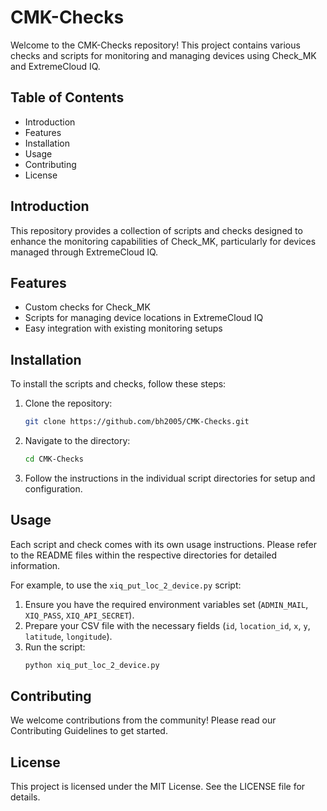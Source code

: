 # CMK-Checks

Welcome to the CMK-Checks repository! This project contains various checks and scripts for monitoring and managing devices using Check_MK and ExtremeCloud IQ.

## Table of Contents

- Introduction
- Features
- Installation
- Usage
- Contributing
- License

## Introduction

This repository provides a collection of scripts and checks designed to enhance the monitoring capabilities of Check_MK, particularly for devices managed through ExtremeCloud IQ.

## Features

- Custom checks for Check_MK
- Scripts for managing device locations in ExtremeCloud IQ
- Easy integration with existing monitoring setups

## Installation

To install the scripts and checks, follow these steps:

1. Clone the repository:
    ```bash
    git clone https://github.com/bh2005/CMK-Checks.git
    ```
2. Navigate to the directory:
    ```bash
    cd CMK-Checks
    ```
3. Follow the instructions in the individual script directories for setup and configuration.

## Usage

Each script and check comes with its own usage instructions. Please refer to the README files within the respective directories for detailed information.

For example, to use the `xiq_put_loc_2_device.py` script:
1. Ensure you have the required environment variables set (`ADMIN_MAIL`, `XIQ_PASS`, `XIQ_API_SECRET`).
2. Prepare your CSV file with the necessary fields (`id`, `location_id`, `x`, `y`, `latitude`, `longitude`).
3. Run the script:
    ```bash
    python xiq_put_loc_2_device.py
    ```

## Contributing

We welcome contributions from the community! Please read our Contributing Guidelines to get started.

## License

This project is licensed under the MIT License. See the LICENSE file for details.

